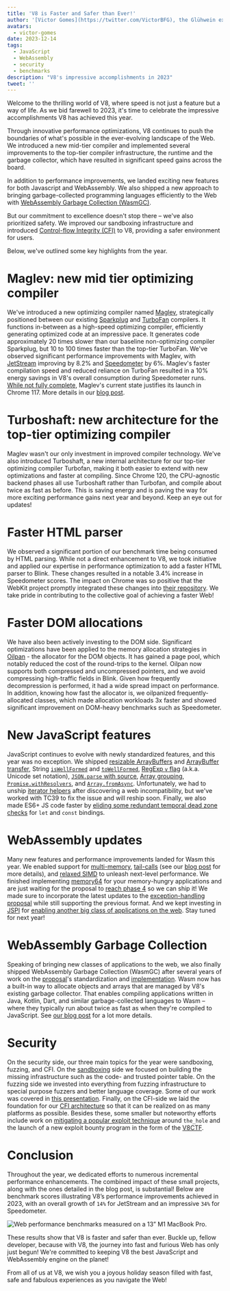 ```yaml
---
title: 'V8 is Faster and Safer than Ever!'
author: '[Victor Gomes](https://twitter.com/VictorBFG), the Glühwein expert'
avatars:
  - victor-gomes
date: 2023-12-14
tags:
  - JavaScript
  - WebAssembly
  - security
  - benchmarks
description: "V8's impressive accomplishments in 2023"
tweet: ''
---
```


Welcome to the thrilling world of V8, where speed is not just a feature but a way of life. As we bid farewell to 2023, it's time to celebrate the impressive accomplishments V8 has achieved this year.

Through innovative performance optimizations, V8 continues to push the boundaries of what's possible in the ever-evolving landscape of the Web. We introduced a new mid-tier compiler and implemented several improvements to the top-tier compiler infrastructure, the runtime and the garbage collector, which have resulted in significant speed gains across the board.

In addition to performance improvements, we landed exciting new features for both Javascript and WebAssembly. We also shipped a new approach to bringing garbage-collected programming languages efficiently to the Web with [WebAssembly Garbage Collection (WasmGC)](https://v8.dev/blog/wasm-gc-porting).

But our commitment to excellence doesn't stop there – we've also prioritized safety. We improved our sandboxing infrastructure and introduced [Control-flow Integrity (CFI)](https://en.wikipedia.org/wiki/Control-flow_integrity) to V8, providing a safer environment for users.

Below, we've outlined some key highlights from the year.

# Maglev: new mid tier optimizing compiler

We've introduced a new optimizing compiler named [Maglev](https://v8.dev/blog/maglev), strategically positioned between our existing [Sparkplug](https://v8.dev/blog/sparkplug) and [TurboFan](https://v8.dev/docs/turbofan) compilers. It functions in-between as a high-speed optimizing compiler, efficiently generating optimized code at an impressive pace. It generates code approximately 20 times slower than our baseline non-optimizing compiler Sparkplug, but 10 to 100 times faster than the top-tier TurboFan. We've observed significant performance improvements with Maglev, with [JetStream](https://browserbench.org/JetStream2.1/) improving by 8.2% and [Speedometer](https://browserbench.org/Speedometer2.1/) by 6%. Maglev's faster compilation speed and reduced reliance on TurboFan resulted in a 10% energy savings in V8's overall consumption during Speedometer runs. [While not fully complete](https://en.m.wikipedia.org/wiki/Full-employment_theorem), Maglev's current state justifies its launch in Chrome 117. More details in our [blog post](https://v8.dev/blog/maglev).

# Turboshaft: new architecture for the top-tier optimizing compiler

Maglev wasn't our only investment in improved compiler technology. We've also introduced Turboshaft, a new internal architecture for our top-tier optimizing compiler Turbofan, making it both easier to extend with new optimizations and faster at compiling. Since Chrome 120, the CPU-agnostic backend phases all use Turboshaft rather than Turbofan, and compile about twice as fast as before. This is saving energy and is paving the way for more exciting performance gains next year and beyond. Keep an eye out for updates!

# Faster HTML parser

We observed a significant portion of our benchmark time being consumed by HTML parsing. While not a direct enhancement to V8, we took initiative and applied our expertise in performance optimization to add a faster HTML parser to Blink. These changes resulted in a notable 3.4% increase in Speedometer scores. The impact on Chrome was so positive that the WebKit project promptly integrated these changes into [their repository](https://github.com/WebKit/WebKit/pull/9926). We take pride in contributing to the collective goal of achieving a faster Web!

# Faster DOM allocations

We have also been actively investing to the DOM side. Significant optimizations have been applied to the memory allocation strategies in [Oilpan](https://chromium.googlesource.com/v8/v8/+/main/include/cppgc/README.md) - the allocator for the DOM objects. It has gained a page pool, which notably reduced the cost of the round-trips to the kernel. Oilpan now supports both compressed and uncompressed pointers, and we avoid compressing high-traffic fields in Blink. Given how frequently decompression is performed, it had a wide spread impact on performance. In addition, knowing how fast the allocator is, we oilpanized frequently-allocated classes, which made allocation workloads 3x faster and showed significant improvement on DOM-heavy benchmarks such as Speedometer.

# New JavaScript features

JavaScript continues to evolve with newly standardized features, and this year was no exception. We shipped [resizable ArrayBuffers](https://developer.mozilla.org/en-US/docs/Web/JavaScript/Reference/Global_Objects/ArrayBuffer#resizing_arraybuffers) and [ArrayBuffer transfer](https://developer.mozilla.org/en-US/docs/Web/JavaScript/Reference/Global_Objects/ArrayBuffer/transfer), String [`isWellFormed`](https://developer.mozilla.org/en-US/docs/Web/JavaScript/Reference/Global_Objects/String/isWellFormed) and [`toWellFormed`](https://developer.mozilla.org/en-US/docs/Web/JavaScript/Reference/Global_Objects/String/toWellFormed), [RegExp `v` flag](https://v8.dev/features/regexp-v-flag) (a.k.a. Unicode set notation), [`JSON.parse` with source](https://github.com/tc39/proposal-json-parse-with-source), [Array grouping](https://developer.mozilla.org/en-US/docs/Web/JavaScript/Reference/Global_Objects/Object/groupBy), [`Promise.withResolvers`](https://developer.mozilla.org/en-US/docs/Web/JavaScript/Reference/Global_Objects/Promise/withResolvers), and [`Array.fromAsync`](https://developer.mozilla.org/en-US/docs/Web/JavaScript/Reference/Global_Objects/Array/fromAsync). Unfortunately, we had to unship [iterator helpers](https://github.com/tc39/proposal-iterator-helpers) after discovering a web incompatibility, but we've worked with TC39 to fix the issue and will reship soon. Finally, we also made ES6+ JS code faster by [eliding some redundant temporal dead zone checks](https://docs.google.com/document/d/1klT7-tQpxtYbwhssRDKfUMEgm-NS3iUeMuApuRgZnAw/edit?usp=sharing) for `let` and `const` bindings.

# WebAssembly updates

Many new features and performance improvements landed for Wasm this year. We enabled support for [multi-memory](https://github.com/WebAssembly/multi-memory), [tail-calls](https://github.com/WebAssembly/tail-call) (see our [blog post](https://v8.dev/blog/wasm-tail-call) for more details), and [relaxed SIMD](https://github.com/WebAssembly/relaxed-simd) to unleash next-level performance. We finished implementing [memory64](https://github.com/WebAssembly/memory64) for your memory-hungry applications and are just waiting for the proposal to [reach phase 4](https://github.com/WebAssembly/memory64/issues/43) so we can ship it! We made sure to incorporate the latest updates to the [exception-handling proposal](https://github.com/WebAssembly/exception-handling) while still supporting the previous format. And we kept investing in [JSPI](https://v8.dev/blog/jspi) for [enabling another big class of applications on the web](https://docs.google.com/document/d/16Us-pyte2-9DECJDfGm5tnUpfngJJOc8jbj54HMqE9Y/edit#bookmark=id.razn6wo5j2m). Stay tuned for next year!

# WebAssembly Garbage Collection

Speaking of bringing new classes of applications to the web, we also finally shipped WebAssembly Garbage Collection (WasmGC) after several years of work on the [proposal](https://github.com/WebAssembly/gc/blob/main/proposals/gc/MVP.md)'s standardization and [implementation](https://bugs.chromium.org/p/v8/issues/detail?id=7748). Wasm now has a built-in way to allocate objects and arrays that are managed by V8's existing garbage collector. That enables compiling applications written in Java, Kotlin, Dart, and similar garbage-collected languages to Wasm – where they typically run about twice as fast as when they're compiled to JavaScript. See [our blog post](https://v8.dev/blog/wasm-gc-porting) for a lot more details.

# Security

On the security side, our three main topics for the year were sandboxing, fuzzing, and CFI. On the [sandboxing](https://docs.google.com/document/d/1FM4fQmIhEqPG8uGp5o9A-mnPB5BOeScZYpkHjo0KKA8/edit?usp=sharing) side we focused on building the missing infrastructure such as the code- and trusted pointer table. On the fuzzing side we invested into everything from fuzzing infrastructure to special purpose fuzzers and better language coverage. Some of our work was covered in [this presentation](https://www.youtube.com/watch?v=Yd9m7e9-pG0). Finally, on the CFI-side we laid the foundation for our [CFI architecture](https://v8.dev/blog/control-flow-integrity) so that it can be realized on as many platforms as possible. Besides these, some smaller but noteworthy efforts include work on [mitigating a popular exploit technique](https://crbug.com/1445008) around `the_hole` and the launch of a new exploit bounty program in the form of the [V8CTF](https://github.com/google/security-research/blob/master/v8ctf/rules.md). 

# Conclusion

Throughout the year, we dedicated efforts to numerous incremental performance enhancements. The combined impact of these small projects, along with the ones detailed in the blog post, is substantial! Below are benchmark scores illustrating V8’s performance improvements achieved in 2023, with an overall growth of `14%` for JetStream and an impressive `34%` for Speedometer.

![Web performance benchmarks measured on a 13” M1 MacBook Pro.](/_img/holiday-season-2023/scores.svg)

These results show that V8 is faster and safer than ever. Buckle up, fellow developer, because with V8, the journey into fast and furious Web has only just begun! We're committed to keeping V8 the best JavaScript and WebAssembly engine on the planet!

From all of us at V8, we wish you a joyous holiday season filled with fast, safe and fabulous experiences as you navigate the Web!
